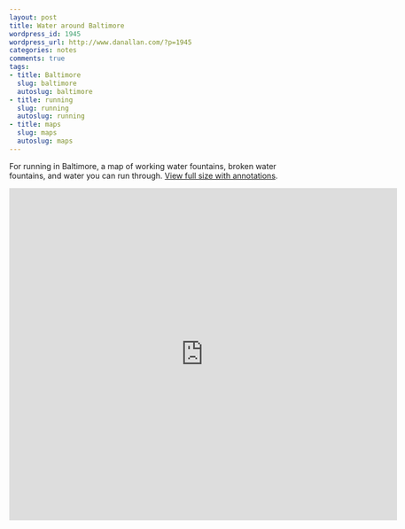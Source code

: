 ```yaml
---
layout: post
title: Water around Baltimore
wordpress_id: 1945
wordpress_url: http://www.danallan.com/?p=1945
categories: notes
comments: true
tags:
- title: Baltimore
  slug: baltimore
  autoslug: baltimore
- title: running
  slug: running
  autoslug: running
- title: maps
  slug: maps
  autoslug: maps
---
```

For running in Baltimore, a map of working water fountains, broken water fountains, and water you can run through. [View full size with annotations](https://maps.google.com/maps/ms?ie=UTF8&hl=en&oe=UTF8&msa=0&msid=210992293621402849122.0004c69f3e4a149fe43f7&ll=39.296688,-76.619945&spn=0.045342,0.037068&t=m&source=embed).

<iframe width="700" height="600" frameborder="0" scrolling="no" marginheight="0" marginwidth="0" src="https://maps.google.com/maps/ms?ie=UTF8&amp;hl=en&amp;oe=UTF8&amp;msa=0&amp;msid=210992293621402849122.0004c69f3e4a149fe43f7&amp;ll=39.296688,-76.619945&amp;spn=0.045342,0.037068&amp;t=m&amp;output=embed"></iframe>
